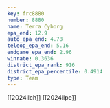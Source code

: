 ```yaml
---
key: frc8880
number: 8880
name: Terra Cyborg
epa_end: 12.9
auto_epa_end: 4.78
teleop_epa_end: 5.16
endgame_epa_end: 2.96
winrate: 0.3636
district_epa_rank: 916
district_epa_percentile: 0.4914
type: Team
---
```

[[2024ilch]]
[[2024ilpe]]
